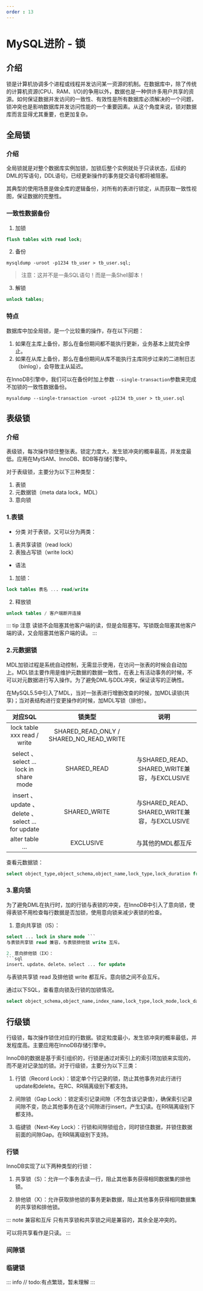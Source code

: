 ```yaml
---
order : 13
---
```

# MySQL进阶 - 锁
## 介绍

锁是计算机协调多个进程或线程并发访问某一资源的机制。在数据库中，除了传统的计算机资源(CPU、RAM、I/O)的争用以外，数据也是一种供许多用户共享的资源。如何保证数据并发访问的一致性、有效性是所有数据库必须解决的一个问题，锁冲突也是影响数据库并发访问性能的一个重要因素。从这个角度来说，锁对数据库而言显得尤其重要，也更加复杂。

## 全局锁

### 介绍

全局锁就是对整个数据库实例加锁，加锁后整个实例就处于只读状态，后续的DML的写语句，DDL语句，已经更新操作的事务提交语句都将被阻塞。

其典型的使用场景是做全库的逻辑备份，对所有的表进行锁定，从而获取一致性视图，保证数据的完整性。

### 一致性数据备份

1. 加锁
```sql
flush tables with read lock;
```
2. 备份
```shell
mysqldump -uroot -p1234 tb_user > tb_user.sql;
```
> 注意：这并不是一条SQL语句！而是一条Shell脚本！
3. 解锁
```sql
unlock tables;
```

### 特点

数据库中加全局锁，是一个比较重的操作，存在以下问题：

1. 如果在主库上备份，那么在备份期间都不能执行更新，业务基本上就完全停止。
2. 如果在从库上备份，那么在备份期间从库不能执行主库同步过来的二进制日志（binlog），会导致主从延迟。

在InnoDB引擎中，我们可以在备份时加上参数 `--single-transaction`参数来完成不加锁的一致性数据备份。

```shell
mysaldump --single-transaction -uroot -p1234 tb_user > tb_user.sql
```

## 表级锁

### 介绍

表级锁，每次操作锁住整张表。锁定力度大，发生锁冲突的概率最高，并发度最低。应用在MyISAM、InnoDB、BDB等存储引擎中。

对于表级锁，主要分为以下三种类型：

1. 表锁
2. 元数据锁（meta data lock，MDL）
3. 意向锁

### 1.表锁

- 分类
对于表锁，又可以分为两类：
1. 表共享读锁（read lock）
2. 表独占写锁（write lock）

- 语法
1. 加锁：
```sql
lock tables 表名 ... read/write
```
2. 释放锁
```sql
unlock tables / 客户端断开连接
```

::: tip 注意
读锁不会阻塞其他客户端的读，但是会阻塞写。写锁既会阻塞其他客户端的读，又会阻塞其他客户端的读。
:::
### 2.元数据锁

MDL加锁过程是系统自动控制，无需显示使用，在访问一张表的时候会自动加上。MDL锁主要作用是维护元数据的数据一致性，在表上有活动事务的时候，不可以对元数据进行写入操作。为了避免DML与DDL冲突，保证读写的正确性。

在MySQL5.5中引入了MDL，当对一张表进行增删改查的时候，加MDL读锁(共享)；当对表结构进行变更操作的时候，加MDL写锁（排他）。

|对应SQL|锁类型|说明|
|:---:|:---:|:---:|
|lock table xxx read / write|SHARED_READ_ONLY / SHARED_NO_READ_WRITE||
|select 、 select ... lock in share mode |SHARED_READ|与SHARED_READ、SHARED_WRITE兼容，与EXCLUSIVE|
|insert 、 update 、delete 、 select ... for update|SHARED_WRITE|与SHARED_READ、SHARED_WRITE兼容，与EXCLUSIVE|
|alter table ...|EXCLUSIVE|与其他的MDL都互斥|

查看元数据锁：

```sql
select object_type,object_schema,object_name,lock_type,lock_duration from performance_schema.metadate_locks;
```

### 3.意向锁

为了避免DML在执行时，加的行锁与表锁的冲突，在InnoDB中引入了意向锁，使得表锁不用检查每行数据是否加锁，使用意向锁来减少表锁的检查。

1. 意向共享锁（IS）：
```sql
select ... lock in share mode ```
与表锁共享锁 read 兼容，与表锁排他锁 write 互斥。

2. 意向排他锁（IX）：
```sql
insert、update、delete、select ... for update
```

与表锁共享锁 read 及排他锁 write 都互斥。意向锁之间不会互斥。

通过以下SQL，查看意向锁及行锁的加锁情况。
```sql
select object_schema,object_name,index_name,lock_type,lock_mode,lock_data from performance_schema.data_locks;
```
## 行级锁

行级锁，每次操作锁住对应的行数据。锁定粒度最小，发生锁冲突的概率最低，并发程度高。主要应用在InnoDB存储引擎中。

InnoDB的数据是基于索引组织的，行锁是通过对索引上的索引项加锁来实现的，而不是对记录加的锁。对于行级锁，主要分为以下三类：
1. 行锁（Record Lock）：锁定单个行记录的锁，防止其他事务对此行进行update和delete。在RC、RR隔离级别下都支持。

2. 间隙锁（Gap Lock）：锁定索引记录间隙（不包含该记录值），确保索引记录间隙不变，防止其他事务在这个间隙进行insert，产生幻读。在RR隔离级别下都支持。

3. 临键锁（Next-Key Lock）：行锁和间隙锁组合，同时锁住数据，并锁住数据前面的间隙Gap。在RR隔离级别下支持。

### 行锁
InnoDB实现了以下两种类型的行锁：
1. 共享锁（S）：允许一个事务去读一行，阻止其他事务获得相同数据集的排他锁。

2. 排他锁（X）：允许获取排他锁的事务更新数据，阻止其他事务获得相同数据集的共享锁和排他锁。

::: note 兼容和互斥
只有共享锁和共享锁之间是兼容的，其余全是冲突的。

可以将共享看作是只读。
:::
### 间隙锁

### 临键锁

::: info
// todo:有点繁琐，暂未理解
:::